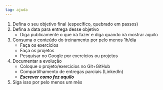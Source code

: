```yaml
---
tag: ajuda
---
```

1. Defina o seu objetivo final (específico, quebrado em passos)
2. Defina a data para entrega desse objetivo
    - Diga publicamente o que irá fazer e diga quando irá mostrar aquilo
3. Consuma o conteúdo do treinamento por pelo menos 1h/dia
    - Faça os exercícios
    - Faça os projetos
    - Pesquisar no Google por exercícios ou projetos
4. Documentar a evolução
    - Coloque o projeto/exercícios no Git+GitHub
    - Compartilhamento de entregas parciais (LinkedIn)
    - ***Escrever como fez aquilo***
5. Siga isso por pelo menos um mês